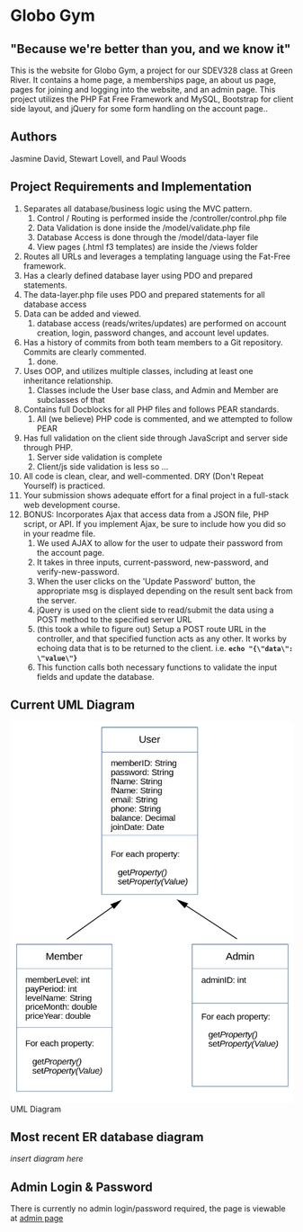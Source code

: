 # Globo Gym
## "Because we're better than you, and we know it"

This is the website for Globo Gym, a project for our SDEV328 class at Green River.  It contains a home page, a 
memberships page, an about us page, pages for joining and logging into the website, and an admin page.  This project utilizes 
the PHP Fat Free Framework and MySQL, Bootstrap for client side layout, and jQuery for some form handling on the account page..

## Authors

Jasmine David, Stewart Lovell, and Paul Woods

## Project Requirements and Implementation

1. Separates all database/business logic using the MVC pattern.
   1. Control / Routing is performed inside the /controller/control.php file
   2. Data Validation is done inside the /model/validate.php file
   3. Database Access is done through the /model/data-layer file
   4. View pages (.html f3 templates) are inside the /views folder
2. Routes all URLs and leverages a templating language using the Fat-Free framework.
3. Has a clearly defined database layer using PDO and prepared statements.
  1. The data-layer.php file uses PDO and prepared statements for all database access
4. Data can be added and viewed.
   1. database access (reads/writes/updates) are performed on account creation, login, password 
changes, and account level updates.
5. Has a history of commits from both team members to a Git repository. Commits are clearly commented.
   1. done.
6. Uses OOP, and utilizes multiple classes, including at least one inheritance relationship.
   1. Classes include the User base class, and Admin and Member are subclasses of that
7. Contains full Docblocks for all PHP files and follows PEAR standards.
   1. All (we believe) PHP code is commented, and we attempted to follow PEAR
8. Has full validation on the client side through JavaScript and server side through PHP.
   1. Server side validation is complete
   2. Client/js side validation is less so ... 
9. All code is clean, clear, and well-commented. DRY (Don't Repeat Yourself) is practiced.
10. Your submission shows adequate effort for a final project in a full-stack web development course.
11. BONUS:  Incorporates Ajax that access data from a JSON file, PHP 
script, or API. If you implement Ajax, be sure to include how you did 
so in your readme file.
    1. We used AJAX to allow for the user to udpate their password from the account page. 
    2. It takes in three inputs, current-password, new-password, and verify-new-password.  
    3. When the user clicks on the 'Update Password' button, the 
appropriate msg is displayed depending on the result sent back from the server.
    4. jQuery is used on the client side to read/submit the data using 
a POST method to the specified server URL
    5. (this took a while to figure out) Setup a POST route URL in the 
controller, and that specified function acts as any other.  It works by 
echoing data that is to be returned to the client. i.e. **`echo "{\"data\": \"value\"}`**
    6. This function calls both necessary functions to validate
the input fields and update the database.

## 

## Current UML Diagram

<img src="class-diagram-2.png" alt="uml diagram">
UML Diagram

## Most recent ER database diagram

*insert diagram here*

## Admin Login & Password

There is currently no admin login/password required, the 
page is viewable at <a href="https://paulwoods.greenriverdev.com/328/globo_gym/admin_dashboard"
  target="_blank">admin page</a>